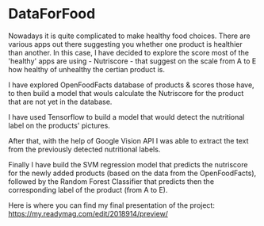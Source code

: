 # DataForFood

Nowadays it is quite complicated to make healthy food choices. There are various apps out there suggesting you whether one product is healthier than another. 
In this case, I have decided to explore the score most of the 'healthy' apps are using - Nutriscore -
that suggest on the scale from A to E how healthy of unhealthy the certian product is. 

I have explored OpenFoodFacts database of products & scores those have, to then build a model that wouls calculate the Nutriscore 
for the product that are not yet in the database.

I have used Tensorflow to build a model that would detect the nutritional label on the products' pictures. 

After that, with the help of Google Vision API I was able to extract the text from the previously detected nutritional labels. 

Finally I have build the SVM regression model that predicts the nutriscore for the newly added products (based on the data from the OpenFoodFacts),
followed by the Random Forest Classifier that predicts then the corresponding label of the product (from A to E).


Here is where you can find my final presentation of the project: https://my.readymag.com/edit/2018914/preview/

